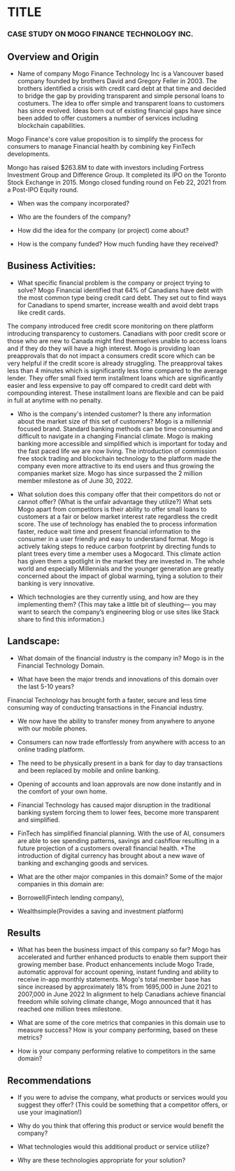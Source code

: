 # TITLE
### CASE STUDY ON MOGO FINANCE TECHNOLOGY INC.

## Overview and Origin


* Name of company
Mogo Finance Technology Inc is a Vancouver based company founded by brothers David and Gregory Feller in 2003. The brothers identified a crisis with credit card debt at that time and decided to bridge the gap by providing transparent and simple personal loans to costumers. The idea to offer simple and transparent loans to customers has since evolved. Ideas born out of existing financial gaps have since been added to offer customers a number of services including blockchain capabilities.  

Mogo Finance's core value proposition is to simplify the process for consumers to manage Financial health by combining key FinTech developments.

Mongo has raised $263.8M to date with investors including Fortress Investment Group and Difference Group. It completed its IPO on the Toronto Stock Exchange in 2015.
Mongo closed funding round on Feb 22, 2021 from a Post-IPO Equity round. 

* When was the company incorporated?

* Who are the founders of the company?

* How did the idea for the company (or project) come about?

* How is the company funded? How much funding have they received?


## Business Activities:

* What specific financial problem is the company or project trying to solve?
Mogo Financial identified that 64% of Canadians have debt with the most common type being credit card debt. They set out to find ways for Canadians to spend smarter, increase wealth and avoid debt traps like credit cards. 


The company introduced free credit score monitoring on there platform introducing transparency to customers. 
Canadians with poor credit score or those who are new to Canada might find themselves unable to access loans and if they do they will have a high interest. Mogo is providing loan preapprovals that do not impact a consumers credit score which can be very helpful if the credit score is already struggling. The preapproval takes less than 4 minutes which is significantly less time compared to the average lender. 
They offer small fixed term installment loans which are significantly easier and less expensive to pay off compared to credit card debt with compounding interest. These installment loans are flexible and can be paid in full at anytime with no penalty.

 

* Who is the company's intended customer?  Is there any information about the market size of this set of customers?
Mogo is a millennial focused brand. Standard banking methods can be time consuming and difficult to navigate in a changing Financial climate. Mogo is making banking more accessible and simplified which is important for today and the fast paced life we are now living. 
The introduction of commission free stock trading and blockchain technology to the platform made the company even more attractive to its end users and thus growing the companies market size. 
Mogo has since surpassed the 2 million member milestone as of June 30, 2022. 


* What solution does this company offer that their competitors do not or cannot offer? (What is the unfair advantage they utilize?)
What sets Mogo apart from competitors is their ability to offer small loans to customers at a fair or below market interest rate regardless the credit score. 
The use of technology has enabled the to process information faster, reduce wait time and present financial information to the consumer in a user friendly and easy to understand format.
Mogo is actively taking steps to reduce carbon footprint by directing funds to plant trees every time a member uses a Mogocard. This climate action has given them a spotlight in the market they are invested in. The whole world and especially Millennials and the younger generation are greatly concerned about the impact of global warming, tying a solution to their banking is very innovative. 


* Which technologies are they currently using, and how are they implementing them? (This may take a little bit of sleuthing–– you may want to search the company’s engineering blog or use sites like Stack share to find this information.)


## Landscape:

* What domain of the financial industry is the company in?
Mogo is in the Financial Technology Domain.

* What have been the major trends and innovations of this domain over the last 5-10 years?

Financial Technology has brought forth a faster, secure and less time consuming way of conducting transactions in the Financial industry. 
* We now have the ability to transfer money from anywhere to anyone with our mobile phones. 
* Consumers can now trade effortlessly from anywhere with access to an online trading platform.
* The need to be physically present in a bank for day to day transactions and been replaced by mobile and online banking.
* Opening of accounts and loan approvals are now done instantly and in the comfort of your own home.
* Financial Technology has caused major disruption in the traditional banking system forcing them to lower fees, become more transparent and simplified.
* FinTech has simplified financial planning. With the use of AI, consumers are able to see spending patterns, savings and cashflow resulting in a future projection   of a customers overall financial health. 
*The introduction of digital currency has brought about a new wave of banking and exchanging goods and services. 

* What are the other major companies in this domain?
Some of the major companies in this domain are:
*  Borrowell(Fintech lending company), 
* Wealthsimple(Provides a saving and investment platform) 

## Results

* What has been the business impact of this company so far?
Mogo has accelerated and further enhanced products to enable them support their growing member base. Product enhancements include Mogo Trade, automatic approval for account opening,  instant funding and ability to receive in-app monthly statements. 
Mogo's total member base has since increased by approximately 18% from 1695,000 in June 2021 to 2007,000 in June 2022
In alignment to help Canadians achieve financial freedom while solving climate change, Mogo announced that it has reached one million trees milestone. 

* What are some of the core metrics that companies in this domain use to measure success? How is your company performing, based on these metrics?

* How is your company performing relative to competitors in the same domain?

## Recommendations

* If you were to advise the company, what products or services would you suggest they offer? (This could be something that a competitor offers, or use your imagination!)

* Why do you think that offering this product or service would benefit the company?

* What technologies would this additional product or service utilize?

* Why are these technologies appropriate for your solution?
